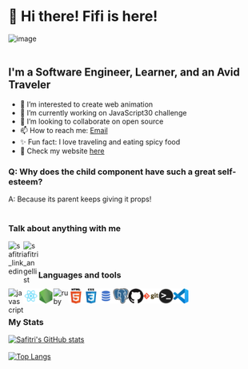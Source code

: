 <!---
fee3fitri/fee3fitri is a ✨ special ✨ repository because its `README.md` (this file) appears on your GitHub profile.
You can click the Preview link to take a look at your changes.
--->

# 👋 Hi there! Fifi is here!
![image](https://i.ibb.co/V9DpwPq/ezgif-com-gif-maker.gif)
<br>
<br>


## I'm a Software Engineer, Learner, and an Avid Traveler
- 👀 I’m interested to create web animation
- 🌱 I’m currently working on JavaScript30 challenge
- 💞️ I’m looking to collaborate on open source
- 📫 How to reach me: [Email](mailto:safitri.shelton@gmail.com)
- ✨ Fun fact: I love traveling and eating spicy food
- 🎵 Check my website [here](http://safitri-shelton.com/)

### Q: Why does the child component have such a great self-esteem?
A: Because its parent keeps giving it props!
<br>
<br>

### Talk about anything with me
[<img align="left" alt="safitri_linkedin" width="30px" src="https://camo.githubusercontent.com/d659d2bac00c01b42bffbae84bdc121e828b8fecd5b4949ffa2575f5d9e4a371/68747470733a2f2f63646e2e6a7364656c6976722e6e65742f6e706d2f73696d706c652d69636f6e734076332f69636f6e732f6c696e6b6564696e2e737667">](https://www.linkedin.com/in/safitri-shelton/)
[<img align="left" alt="safitri_angellist" width="30px" src="https://camo.githubusercontent.com/6dd4e2e350558b30711e80bd1d5aa1dd77c7596cd2c4f3eab34d0f14be82d68c/68747470733a2f2f63646e2e6a7364656c6976722e6e65742f6e706d2f73696d706c652d69636f6e7340332e31332e302f69636f6e732f616e67656c6c6973742e737667">](https://angel.co/u/safitri-shelton/)
<br>
<br>

### Languages and tools
<img align="left" alt="javascript" width="30px" src="https://raw.githubusercontent.com/jmnote/z-icons/master/svg/javascript.svg">
<img align="left" alt="react" width="30px" src="https://raw.githubusercontent.com/github/explore/80688e429a7d4ef2fca1e82350fe8e3517d3494d/topics/react/react.png">
<img align="left" alt="node.js" width="30px" src="https://raw.githubusercontent.com/github/explore/80688e429a7d4ef2fca1e82350fe8e3517d3494d/topics/nodejs/nodejs.png">
<img align="left" alt="ruby" width="30px" src="https://raw.githubusercontent.com/jmnote/z-icons/master/svg/ruby.svg">
<img align="left" alt="html5" width="30px" src="https://raw.githubusercontent.com/github/explore/80688e429a7d4ef2fca1e82350fe8e3517d3494d/topics/html/html.png">
<img align="left" alt="css3" width="30px" src="https://raw.githubusercontent.com/github/explore/80688e429a7d4ef2fca1e82350fe8e3517d3494d/topics/css/css.png">
<img align="left" alt="sql" width="30px" src="https://raw.githubusercontent.com/github/explore/80688e429a7d4ef2fca1e82350fe8e3517d3494d/topics/sql/sql.png">
<img align="left" alt="postgresql" width="30px" src="https://raw.githubusercontent.com/github/explore/80688e429a7d4ef2fca1e82350fe8e3517d3494d/topics/postgresql/postgresql.png">
<img align="left" alt="github" width="30px" src="https://raw.githubusercontent.com/github/explore/78df643247d429f6cc873026c0622819ad797942/topics/github/github.png">
<img align="left" alt="git" width="30px" src="https://raw.githubusercontent.com/github/explore/80688e429a7d4ef2fca1e82350fe8e3517d3494d/topics/git/git.png">
<img align="left" alt="terminal" width="30px" src="https://raw.githubusercontent.com/github/explore/80688e429a7d4ef2fca1e82350fe8e3517d3494d/topics/terminal/terminal.png">
<img align="left" alt="visual studio" width="30px" src="https://raw.githubusercontent.com/github/explore/80688e429a7d4ef2fca1e82350fe8e3517d3494d/topics/visual-studio-code/visual-studio-code.png">
<br>
<br>

### My Stats
[![Safitri's GitHub stats](https://github-readme-stats.vercel.app/api?username=fee3fitri&show_icons=true&theme=dracula)](https://github.com/fee3fitri/github-readme-stats)
<br>
<br>
[![Top Langs](https://github-readme-stats.vercel.app/api/top-langs/?username=fee3fitri&theme=dracula)](https://github.com/fee3fitri/github-readme-stats)

